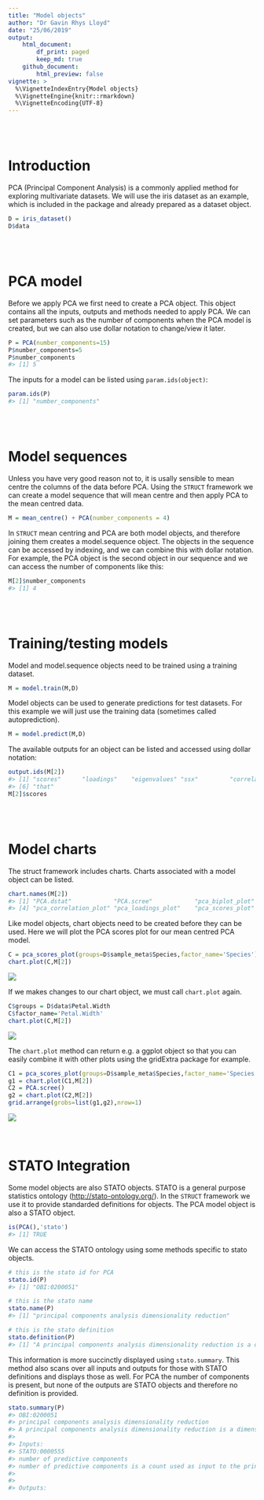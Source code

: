 ```yaml
---
title: "Model objects"
author: "Dr Gavin Rhys Lloyd"
date: "25/06/2019"
output: 
    html_document:
        df_print: paged
        keep_md: true
    github_document:
        html_preview: false
vignette: >
  %\VignetteIndexEntry{Model objects}
  %\VignetteEngine{knitr::rmarkdown}
  %\VignetteEncoding{UTF-8}
---
```




</br></br>

# Introduction
PCA (Principal Component Analysis) is a commonly applied method for exploring multivariate datasets. We will use the iris dataset as an example, which is included in the package and already prepared as a dataset object.


```r
D = iris_dataset()
D$data
```

<div data-pagedtable="false">
  <script data-pagedtable-source type="application/json">
{"columns":[{"label":["Sepal.Length"],"name":[1],"type":["dbl"],"align":["right"]},{"label":["Sepal.Width"],"name":[2],"type":["dbl"],"align":["right"]},{"label":["Petal.Length"],"name":[3],"type":["dbl"],"align":["right"]},{"label":["Petal.Width"],"name":[4],"type":["dbl"],"align":["right"]}],"data":[{"1":"5.1","2":"3.5","3":"1.4","4":"0.2"},{"1":"4.9","2":"3.0","3":"1.4","4":"0.2"},{"1":"4.7","2":"3.2","3":"1.3","4":"0.2"},{"1":"4.6","2":"3.1","3":"1.5","4":"0.2"},{"1":"5.0","2":"3.6","3":"1.4","4":"0.2"},{"1":"5.4","2":"3.9","3":"1.7","4":"0.4"},{"1":"4.6","2":"3.4","3":"1.4","4":"0.3"},{"1":"5.0","2":"3.4","3":"1.5","4":"0.2"},{"1":"4.4","2":"2.9","3":"1.4","4":"0.2"},{"1":"4.9","2":"3.1","3":"1.5","4":"0.1"},{"1":"5.4","2":"3.7","3":"1.5","4":"0.2"},{"1":"4.8","2":"3.4","3":"1.6","4":"0.2"},{"1":"4.8","2":"3.0","3":"1.4","4":"0.1"},{"1":"4.3","2":"3.0","3":"1.1","4":"0.1"},{"1":"5.8","2":"4.0","3":"1.2","4":"0.2"},{"1":"5.7","2":"4.4","3":"1.5","4":"0.4"},{"1":"5.4","2":"3.9","3":"1.3","4":"0.4"},{"1":"5.1","2":"3.5","3":"1.4","4":"0.3"},{"1":"5.7","2":"3.8","3":"1.7","4":"0.3"},{"1":"5.1","2":"3.8","3":"1.5","4":"0.3"},{"1":"5.4","2":"3.4","3":"1.7","4":"0.2"},{"1":"5.1","2":"3.7","3":"1.5","4":"0.4"},{"1":"4.6","2":"3.6","3":"1.0","4":"0.2"},{"1":"5.1","2":"3.3","3":"1.7","4":"0.5"},{"1":"4.8","2":"3.4","3":"1.9","4":"0.2"},{"1":"5.0","2":"3.0","3":"1.6","4":"0.2"},{"1":"5.0","2":"3.4","3":"1.6","4":"0.4"},{"1":"5.2","2":"3.5","3":"1.5","4":"0.2"},{"1":"5.2","2":"3.4","3":"1.4","4":"0.2"},{"1":"4.7","2":"3.2","3":"1.6","4":"0.2"},{"1":"4.8","2":"3.1","3":"1.6","4":"0.2"},{"1":"5.4","2":"3.4","3":"1.5","4":"0.4"},{"1":"5.2","2":"4.1","3":"1.5","4":"0.1"},{"1":"5.5","2":"4.2","3":"1.4","4":"0.2"},{"1":"4.9","2":"3.1","3":"1.5","4":"0.2"},{"1":"5.0","2":"3.2","3":"1.2","4":"0.2"},{"1":"5.5","2":"3.5","3":"1.3","4":"0.2"},{"1":"4.9","2":"3.6","3":"1.4","4":"0.1"},{"1":"4.4","2":"3.0","3":"1.3","4":"0.2"},{"1":"5.1","2":"3.4","3":"1.5","4":"0.2"},{"1":"5.0","2":"3.5","3":"1.3","4":"0.3"},{"1":"4.5","2":"2.3","3":"1.3","4":"0.3"},{"1":"4.4","2":"3.2","3":"1.3","4":"0.2"},{"1":"5.0","2":"3.5","3":"1.6","4":"0.6"},{"1":"5.1","2":"3.8","3":"1.9","4":"0.4"},{"1":"4.8","2":"3.0","3":"1.4","4":"0.3"},{"1":"5.1","2":"3.8","3":"1.6","4":"0.2"},{"1":"4.6","2":"3.2","3":"1.4","4":"0.2"},{"1":"5.3","2":"3.7","3":"1.5","4":"0.2"},{"1":"5.0","2":"3.3","3":"1.4","4":"0.2"},{"1":"7.0","2":"3.2","3":"4.7","4":"1.4"},{"1":"6.4","2":"3.2","3":"4.5","4":"1.5"},{"1":"6.9","2":"3.1","3":"4.9","4":"1.5"},{"1":"5.5","2":"2.3","3":"4.0","4":"1.3"},{"1":"6.5","2":"2.8","3":"4.6","4":"1.5"},{"1":"5.7","2":"2.8","3":"4.5","4":"1.3"},{"1":"6.3","2":"3.3","3":"4.7","4":"1.6"},{"1":"4.9","2":"2.4","3":"3.3","4":"1.0"},{"1":"6.6","2":"2.9","3":"4.6","4":"1.3"},{"1":"5.2","2":"2.7","3":"3.9","4":"1.4"},{"1":"5.0","2":"2.0","3":"3.5","4":"1.0"},{"1":"5.9","2":"3.0","3":"4.2","4":"1.5"},{"1":"6.0","2":"2.2","3":"4.0","4":"1.0"},{"1":"6.1","2":"2.9","3":"4.7","4":"1.4"},{"1":"5.6","2":"2.9","3":"3.6","4":"1.3"},{"1":"6.7","2":"3.1","3":"4.4","4":"1.4"},{"1":"5.6","2":"3.0","3":"4.5","4":"1.5"},{"1":"5.8","2":"2.7","3":"4.1","4":"1.0"},{"1":"6.2","2":"2.2","3":"4.5","4":"1.5"},{"1":"5.6","2":"2.5","3":"3.9","4":"1.1"},{"1":"5.9","2":"3.2","3":"4.8","4":"1.8"},{"1":"6.1","2":"2.8","3":"4.0","4":"1.3"},{"1":"6.3","2":"2.5","3":"4.9","4":"1.5"},{"1":"6.1","2":"2.8","3":"4.7","4":"1.2"},{"1":"6.4","2":"2.9","3":"4.3","4":"1.3"},{"1":"6.6","2":"3.0","3":"4.4","4":"1.4"},{"1":"6.8","2":"2.8","3":"4.8","4":"1.4"},{"1":"6.7","2":"3.0","3":"5.0","4":"1.7"},{"1":"6.0","2":"2.9","3":"4.5","4":"1.5"},{"1":"5.7","2":"2.6","3":"3.5","4":"1.0"},{"1":"5.5","2":"2.4","3":"3.8","4":"1.1"},{"1":"5.5","2":"2.4","3":"3.7","4":"1.0"},{"1":"5.8","2":"2.7","3":"3.9","4":"1.2"},{"1":"6.0","2":"2.7","3":"5.1","4":"1.6"},{"1":"5.4","2":"3.0","3":"4.5","4":"1.5"},{"1":"6.0","2":"3.4","3":"4.5","4":"1.6"},{"1":"6.7","2":"3.1","3":"4.7","4":"1.5"},{"1":"6.3","2":"2.3","3":"4.4","4":"1.3"},{"1":"5.6","2":"3.0","3":"4.1","4":"1.3"},{"1":"5.5","2":"2.5","3":"4.0","4":"1.3"},{"1":"5.5","2":"2.6","3":"4.4","4":"1.2"},{"1":"6.1","2":"3.0","3":"4.6","4":"1.4"},{"1":"5.8","2":"2.6","3":"4.0","4":"1.2"},{"1":"5.0","2":"2.3","3":"3.3","4":"1.0"},{"1":"5.6","2":"2.7","3":"4.2","4":"1.3"},{"1":"5.7","2":"3.0","3":"4.2","4":"1.2"},{"1":"5.7","2":"2.9","3":"4.2","4":"1.3"},{"1":"6.2","2":"2.9","3":"4.3","4":"1.3"},{"1":"5.1","2":"2.5","3":"3.0","4":"1.1"},{"1":"5.7","2":"2.8","3":"4.1","4":"1.3"},{"1":"6.3","2":"3.3","3":"6.0","4":"2.5"},{"1":"5.8","2":"2.7","3":"5.1","4":"1.9"},{"1":"7.1","2":"3.0","3":"5.9","4":"2.1"},{"1":"6.3","2":"2.9","3":"5.6","4":"1.8"},{"1":"6.5","2":"3.0","3":"5.8","4":"2.2"},{"1":"7.6","2":"3.0","3":"6.6","4":"2.1"},{"1":"4.9","2":"2.5","3":"4.5","4":"1.7"},{"1":"7.3","2":"2.9","3":"6.3","4":"1.8"},{"1":"6.7","2":"2.5","3":"5.8","4":"1.8"},{"1":"7.2","2":"3.6","3":"6.1","4":"2.5"},{"1":"6.5","2":"3.2","3":"5.1","4":"2.0"},{"1":"6.4","2":"2.7","3":"5.3","4":"1.9"},{"1":"6.8","2":"3.0","3":"5.5","4":"2.1"},{"1":"5.7","2":"2.5","3":"5.0","4":"2.0"},{"1":"5.8","2":"2.8","3":"5.1","4":"2.4"},{"1":"6.4","2":"3.2","3":"5.3","4":"2.3"},{"1":"6.5","2":"3.0","3":"5.5","4":"1.8"},{"1":"7.7","2":"3.8","3":"6.7","4":"2.2"},{"1":"7.7","2":"2.6","3":"6.9","4":"2.3"},{"1":"6.0","2":"2.2","3":"5.0","4":"1.5"},{"1":"6.9","2":"3.2","3":"5.7","4":"2.3"},{"1":"5.6","2":"2.8","3":"4.9","4":"2.0"},{"1":"7.7","2":"2.8","3":"6.7","4":"2.0"},{"1":"6.3","2":"2.7","3":"4.9","4":"1.8"},{"1":"6.7","2":"3.3","3":"5.7","4":"2.1"},{"1":"7.2","2":"3.2","3":"6.0","4":"1.8"},{"1":"6.2","2":"2.8","3":"4.8","4":"1.8"},{"1":"6.1","2":"3.0","3":"4.9","4":"1.8"},{"1":"6.4","2":"2.8","3":"5.6","4":"2.1"},{"1":"7.2","2":"3.0","3":"5.8","4":"1.6"},{"1":"7.4","2":"2.8","3":"6.1","4":"1.9"},{"1":"7.9","2":"3.8","3":"6.4","4":"2.0"},{"1":"6.4","2":"2.8","3":"5.6","4":"2.2"},{"1":"6.3","2":"2.8","3":"5.1","4":"1.5"},{"1":"6.1","2":"2.6","3":"5.6","4":"1.4"},{"1":"7.7","2":"3.0","3":"6.1","4":"2.3"},{"1":"6.3","2":"3.4","3":"5.6","4":"2.4"},{"1":"6.4","2":"3.1","3":"5.5","4":"1.8"},{"1":"6.0","2":"3.0","3":"4.8","4":"1.8"},{"1":"6.9","2":"3.1","3":"5.4","4":"2.1"},{"1":"6.7","2":"3.1","3":"5.6","4":"2.4"},{"1":"6.9","2":"3.1","3":"5.1","4":"2.3"},{"1":"5.8","2":"2.7","3":"5.1","4":"1.9"},{"1":"6.8","2":"3.2","3":"5.9","4":"2.3"},{"1":"6.7","2":"3.3","3":"5.7","4":"2.5"},{"1":"6.7","2":"3.0","3":"5.2","4":"2.3"},{"1":"6.3","2":"2.5","3":"5.0","4":"1.9"},{"1":"6.5","2":"3.0","3":"5.2","4":"2.0"},{"1":"6.2","2":"3.4","3":"5.4","4":"2.3"},{"1":"5.9","2":"3.0","3":"5.1","4":"1.8"}],"options":{"columns":{"min":{},"max":[10]},"rows":{"min":[10],"max":[10]},"pages":{}}}
  </script>
</div>
 
</br></br>

# PCA model
Before we apply PCA we first need to create a PCA object. This object contains all the inputs, outputs and methods needed to apply PCA. We can set parameters such as the number of components when the PCA model is created, but we can also use dollar notation to change/view it later. 


```r
P = PCA(number_components=15)
P$number_components=5
P$number_components
#> [1] 5
```
  
The inputs for a model can be listed using `param.ids(object)`:


```r
param.ids(P)
#> [1] "number_components"
```
</br></br>

# Model sequences
Unless you have very good reason not to, it is usally sensible to mean centre the columns of the data before PCA. Using the `STRUCT` framework we can create a model sequence that will mean centre and then apply PCA to the mean centred data.


```r
M = mean_centre() + PCA(number_components = 4)
```
  
In `STRUCT` mean centring and PCA are both model objects, and therefore joining them creates a model.sequence object. The objects in the sequence can be accessed by indexing, and we can combine this with dollar notation. For example, the PCA object is the second object in our sequence and we can access the number of components like this:


```r
M[2]$number_components
#> [1] 4
```
</br></br>

# Training/testing models
Model and model.sequence objects need to be trained using a training dataset.


```r
M = model.train(M,D)
```
  
Model objects can be used to generate predictions for test datasets. For this example we will just use the training data (sometimes called autoprediction).


```r
M = model.predict(M,D)
```

The available outputs for an object can be listed and accessed using dollar notation:
  

```r
output.ids(M[2])
#> [1] "scores"      "loadings"    "eigenvalues" "ssx"         "correlation"
#> [6] "that"
M[2]$scores
```

<div data-pagedtable="false">
  <script data-pagedtable-source type="application/json">
{"columns":[{"label":["PC1"],"name":[1],"type":["dbl"],"align":["right"]},{"label":["PC2"],"name":[2],"type":["dbl"],"align":["right"]},{"label":["PC3"],"name":[3],"type":["dbl"],"align":["right"]},{"label":["PC4"],"name":[4],"type":["dbl"],"align":["right"]}],"data":[{"1":"-2.684125626","2":"-0.319397247","3":"0.027914828","4":"0.0022624371"},{"1":"-2.714141687","2":"0.177001225","3":"0.210464272","4":"0.0990265503"},{"1":"-2.888990569","2":"0.144949426","3":"-0.017900256","4":"0.0199683897"},{"1":"-2.745342856","2":"0.318298979","3":"-0.031559374","4":"-0.0755758166"},{"1":"-2.728716537","2":"-0.326754513","3":"-0.090079241","4":"-0.0612585926"},{"1":"-2.280859633","2":"-0.741330449","3":"-0.168677658","4":"-0.0242008576"},{"1":"-2.820537751","2":"0.089461385","3":"-0.257892158","4":"-0.0481431065"},{"1":"-2.626144973","2":"-0.163384960","3":"0.021879318","4":"-0.0452978706"},{"1":"-2.886382732","2":"0.578311754","3":"-0.020759570","4":"-0.0267447358"},{"1":"-2.672755798","2":"0.113774246","3":"0.197632725","4":"-0.0562954013"},{"1":"-2.506947091","2":"-0.645068899","3":"0.075318009","4":"-0.0150199245"},{"1":"-2.612755231","2":"-0.014729939","3":"-0.102150260","4":"-0.1563792078"},{"1":"-2.786109266","2":"0.235112000","3":"0.206844430","4":"-0.0078879115"},{"1":"-3.223803744","2":"0.511394587","3":"-0.061299672","4":"-0.0216798118"},{"1":"-2.644750390","2":"-1.178764636","3":"0.151627524","4":"0.1592097177"},{"1":"-2.386039034","2":"-1.338062330","3":"-0.277776903","4":"0.0065515459"},{"1":"-2.623527875","2":"-0.810679514","3":"-0.138183228","4":"0.1677347372"},{"1":"-2.648296706","2":"-0.311849145","3":"-0.026668316","4":"0.0776281796"},{"1":"-2.199820324","2":"-0.872839039","3":"0.120305523","4":"0.0270518681"},{"1":"-2.587986400","2":"-0.513560309","3":"-0.213665172","4":"-0.0662726502"},{"1":"-2.310256215","2":"-0.391345936","3":"0.239444043","4":"-0.0150707908"},{"1":"-2.543705229","2":"-0.432996063","3":"-0.208457232","4":"0.0410654027"},{"1":"-3.215939416","2":"-0.133468070","3":"-0.292396751","4":"0.0044821251"},{"1":"-2.302733182","2":"-0.098708855","3":"-0.039123259","4":"0.1483525893"},{"1":"-2.355754049","2":"0.037281860","3":"-0.125021083","4":"-0.3003309039"},{"1":"-2.506668907","2":"0.146016880","3":"0.253420042","4":"0.0346074722"},{"1":"-2.468820073","2":"-0.130951489","3":"-0.094910576","4":"0.0574497158"},{"1":"-2.562319906","2":"-0.367718857","3":"0.078494205","4":"-0.0141727423"},{"1":"-2.639534715","2":"-0.312039980","3":"0.145908896","4":"0.0657834667"},{"1":"-2.631989387","2":"0.196961225","3":"-0.040771079","4":"-0.1239833064"},{"1":"-2.587398477","2":"0.204318491","3":"0.077222989","4":"-0.0604622767"},{"1":"-2.409932497","2":"-0.410924264","3":"0.145524972","4":"0.2316284917"},{"1":"-2.648862334","2":"-0.813363820","3":"-0.225669150","4":"-0.2813723471"},{"1":"-2.598736749","2":"-1.093145759","3":"-0.157810813","4":"-0.0953488583"},{"1":"-2.636926878","2":"0.121322348","3":"0.143049582","4":"0.0190703413"},{"1":"-2.866241652","2":"-0.069364472","3":"0.164332307","4":"0.1625984463"},{"1":"-2.625238050","2":"-0.599370021","3":"0.268350376","4":"0.1764412129"},{"1":"-2.800684115","2":"-0.268643738","3":"-0.093699082","4":"-0.1681730544"},{"1":"-2.980502044","2":"0.487958344","3":"-0.072927046","4":"-0.0107331474"},{"1":"-2.590006314","2":"-0.229043837","3":"0.080082303","4":"-0.0137491513"},{"1":"-2.770102426","2":"-0.263527534","3":"-0.077247693","4":"0.0940633590"},{"1":"-2.849368705","2":"0.940960574","3":"0.349230377","4":"0.3199874870"},{"1":"-2.997406547","2":"0.341926057","3":"-0.192509212","4":"-0.0746777682"},{"1":"-2.405614485","2":"-0.188871429","3":"-0.263867946","4":"0.1762088905"},{"1":"-2.209489238","2":"-0.436663142","3":"-0.298742746","4":"-0.1828425025"},{"1":"-2.714451427","2":"0.250208204","3":"0.097678144","4":"0.1428435736"},{"1":"-2.538148259","2":"-0.503771144","3":"-0.166705637","4":"-0.1896222914"},{"1":"-2.839462168","2":"0.227945569","3":"-0.083726849","4":"-0.0595642283"},{"1":"-2.543085750","2":"-0.579410022","3":"0.017115024","4":"-0.0465686438"},{"1":"-2.703359782","2":"-0.107706082","3":"0.089294008","4":"0.0346583385"},{"1":"1.284825689","2":"-0.685160470","3":"0.406568025","4":"0.0185252879"},{"1":"0.932488532","2":"-0.318333638","3":"0.018014187","4":"0.0005665121"},{"1":"1.464302322","2":"-0.504262815","3":"0.338325765","4":"-0.0016531759"},{"1":"0.183317720","2":"0.827959012","3":"0.179591392","4":"0.0935668402"},{"1":"1.088103258","2":"-0.074590675","3":"0.307757896","4":"0.1120205742"},{"1":"0.641669084","2":"0.418246872","3":"-0.041076091","4":"-0.2431167665"},{"1":"1.095060663","2":"-0.283468270","3":"-0.169810240","4":"-0.0835565724"},{"1":"-0.749122670","2":"1.004890961","3":"-0.012302919","4":"-0.0179077226"},{"1":"1.044131826","2":"-0.228361900","3":"0.415336085","4":"-0.0391345020"},{"1":"-0.008745404","2":"0.723081905","3":"-0.281141431","4":"-0.0056189179"},{"1":"-0.507840884","2":"1.265971191","3":"0.269817183","4":"0.0455624408"},{"1":"0.511698557","2":"0.103981235","3":"-0.130547750","4":"0.0507192325"},{"1":"0.264976508","2":"0.550036464","3":"0.694146830","4":"0.0571855195"},{"1":"0.984934510","2":"0.124817854","3":"0.062114408","4":"-0.1694962546"},{"1":"-0.173925372","2":"0.254854209","3":"-0.090457691","4":"0.1252172921"},{"1":"0.927860781","2":"-0.467179494","3":"0.314620976","4":"0.0998031365"},{"1":"0.660283762","2":"0.352969666","3":"-0.328027528","4":"-0.1878786215"},{"1":"0.236104993","2":"0.333610767","3":"0.271161837","4":"-0.2137573696"},{"1":"0.944733728","2":"0.543145551","3":"0.499519046","4":"0.2571921772"},{"1":"0.045226976","2":"0.583834377","3":"0.235002105","4":"-0.0415766476"},{"1":"1.116283177","2":"0.084616852","3":"-0.459620991","4":"-0.0750315529"},{"1":"0.357888418","2":"0.068925032","3":"0.229853888","4":"0.1229976041"},{"1":"1.298183875","2":"0.327787308","3":"0.347854352","4":"0.0008883706"},{"1":"0.921728922","2":"0.182737794","3":"0.231071778","4":"-0.2882554293"},{"1":"0.714853326","2":"-0.149055944","3":"0.321800937","4":"0.0417197556"},{"1":"0.900174373","2":"-0.328504474","3":"0.316209074","4":"0.1002267276"},{"1":"1.332024437","2":"-0.244440876","3":"0.521702780","4":"0.0353331921"},{"1":"1.557802155","2":"-0.267495447","3":"0.164920984","4":"0.0699692823"},{"1":"0.813290650","2":"0.163350301","3":"-0.035424505","4":"-0.0297114340"},{"1":"-0.305583778","2":"0.368262190","3":"0.318491581","4":"0.0745696136"},{"1":"-0.068126492","2":"0.705172132","3":"0.244213810","4":"0.0068308422"},{"1":"-0.189622472","2":"0.680286764","3":"0.306420561","4":"-0.0205510016"},{"1":"0.136428712","2":"0.314032438","3":"0.177242766","4":"0.0329419128"},{"1":"1.380026436","2":"0.420954287","3":"-0.016167128","4":"-0.1783044629"},{"1":"0.588006443","2":"0.484287420","3":"-0.444433499","4":"-0.2509760601"},{"1":"0.806858313","2":"-0.194182315","3":"-0.388963063","4":"-0.1142072433"},{"1":"1.220690882","2":"-0.407619594","3":"0.237167010","4":"0.0312171829"},{"1":"0.815095236","2":"0.372037060","3":"0.614720843","4":"0.1540209998"},{"1":"0.245957680","2":"0.268524397","3":"-0.188366812","4":"-0.1466745117"},{"1":"0.166413217","2":"0.681926725","3":"0.060009226","4":"0.0296222195"},{"1":"0.464800288","2":"0.670711545","3":"0.024306856","4":"-0.2696514282"},{"1":"0.890815198","2":"0.034464444","3":"0.009946933","4":"-0.1534846663"},{"1":"0.230548024","2":"0.404385848","3":"0.229410241","4":"0.0169303245"},{"1":"-0.704531759","2":"1.012248228","3":"0.105691149","4":"0.0456133071"},{"1":"0.356981495","2":"0.504910093","3":"-0.016617170","4":"-0.0987414793"},{"1":"0.331934480","2":"0.212654684","3":"-0.083204291","4":"-0.2384754337"},{"1":"0.376215651","2":"0.293218929","3":"-0.077996351","4":"-0.1311373808"},{"1":"0.642576008","2":"-0.017738190","3":"0.205394967","4":"-0.0213776830"},{"1":"-0.906469865","2":"0.756093367","3":"0.012599648","4":"0.2325348443"},{"1":"0.299000842","2":"0.348897806","3":"-0.010581660","4":"-0.0511811717"},{"1":"2.531192728","2":"0.009849109","3":"-0.760165427","4":"-0.0290555728"},{"1":"1.415235877","2":"0.574916348","3":"-0.296322527","4":"-0.0153046739"},{"1":"2.616676016","2":"-0.343903151","3":"0.110787883","4":"0.0657720412"},{"1":"1.971531053","2":"0.179727904","3":"-0.108424662","4":"-0.2367909342"},{"1":"2.350005920","2":"0.040260947","3":"-0.285389563","4":"-0.0001706333"},{"1":"3.397038736","2":"-0.550836673","3":"0.348437556","4":"-0.1123716532"},{"1":"0.521232244","2":"1.192758727","3":"-0.545659296","4":"-0.0981266196"},{"1":"2.932587069","2":"-0.355500003","3":"0.420239936","4":"-0.2571910322"},{"1":"2.321228817","2":"0.243831502","3":"0.348304395","4":"-0.0786746130"},{"1":"2.916750967","2":"-0.782791949","3":"-0.423335418","4":"0.1109820710"},{"1":"1.661774154","2":"-0.242228408","3":"-0.242440190","4":"0.1210405518"},{"1":"1.803401953","2":"0.215637617","3":"0.037648168","4":"0.0780198444"},{"1":"2.165591796","2":"-0.216275585","3":"-0.033326642","4":"0.1630614782"},{"1":"1.346163579","2":"0.776818347","3":"-0.281902882","4":"0.1404408688"},{"1":"1.585928224","2":"0.539640714","3":"-0.629029326","4":"0.3295517284"},{"1":"1.904456375","2":"-0.119250692","3":"-0.479639820","4":"0.2196212627"},{"1":"1.949689059","2":"-0.041943260","3":"-0.044186168","4":"-0.1576819073"},{"1":"3.487055364","2":"-1.175739330","3":"-0.133894874","4":"-0.3092195730"},{"1":"3.795645422","2":"-0.257322973","3":"0.513767764","4":"0.0538460965"},{"1":"1.300791713","2":"0.761149636","3":"0.344995038","4":"-0.0458247549"},{"1":"2.427817913","2":"-0.378196013","3":"-0.219119324","4":"0.1854292644"},{"1":"1.199001105","2":"0.606091528","3":"-0.511855509","4":"0.0609591171"},{"1":"3.499920039","2":"-0.460674099","3":"0.573182243","4":"-0.1402279544"},{"1":"1.388766132","2":"0.204399327","3":"0.064522757","4":"0.1630409774"},{"1":"2.275430504","2":"-0.334990606","3":"-0.286150091","4":"-0.0603719696"},{"1":"2.614090474","2":"-0.560901355","3":"0.205534524","4":"-0.2407049865"},{"1":"1.258508161","2":"0.179704795","3":"-0.045847704","4":"0.1475038465"},{"1":"1.291132059","2":"0.116668651","3":"-0.231256463","4":"0.0040266077"},{"1":"2.123608723","2":"0.209729477","3":"-0.154180024","4":"0.0528273230"},{"1":"2.388003016","2":"-0.464639805","3":"0.449530192","4":"-0.2315240534"},{"1":"2.841672778","2":"-0.375269167","3":"0.498898076","4":"-0.0223364626"},{"1":"3.230673661","2":"-1.374165087","3":"0.114548205","4":"-0.2529019234"},{"1":"2.159437642","2":"0.217277579","3":"-0.208763167","4":"0.1281930656"},{"1":"1.444161242","2":"0.143413410","3":"0.153233888","4":"-0.1909963579"},{"1":"1.781294810","2":"0.499901681","3":"0.172875189","4":"-0.5054344118"},{"1":"3.076499932","2":"-0.688085678","3":"0.335592292","4":"0.3098280446"},{"1":"2.144243314","2":"-0.140064201","3":"-0.734878937","4":"0.0555419691"},{"1":"1.905098149","2":"-0.049300526","3":"-0.162180236","4":"-0.2212029369"},{"1":"1.169326339","2":"0.164990262","3":"-0.281835840","4":"0.0204617872"},{"1":"2.107611143","2":"-0.372287872","3":"-0.027291132","4":"0.2106217858"},{"1":"2.314154705","2":"-0.183651279","3":"-0.322693747","4":"0.2776537774"},{"1":"1.922267801","2":"-0.409203467","3":"-0.113586596","4":"0.5053049669"},{"1":"1.415235877","2":"0.574916348","3":"-0.296322527","4":"-0.0153046739"},{"1":"2.563013375","2":"-0.277862603","3":"-0.292569525","4":"0.0579127477"},{"1":"2.418746183","2":"-0.304798198","3":"-0.504482664","4":"0.2410910005"},{"1":"1.944109795","2":"-0.187532303","3":"-0.177825091","4":"0.4261959400"},{"1":"1.527166615","2":"0.375316983","3":"0.121898172","4":"0.2543674420"},{"1":"1.764345717","2":"-0.078858855","3":"-0.130481631","4":"0.1370012739"},{"1":"1.900941614","2":"-0.116627959","3":"-0.723251563","4":"0.0445953047"},{"1":"1.390188862","2":"0.282660938","3":"-0.362909648","4":"-0.1550386282"}],"options":{"columns":{"min":{},"max":[10]},"rows":{"min":[10],"max":[10]},"pages":{}}}
  </script>
</div>
</br></br>

# Model charts
The struct framework includes charts. Charts associated with a model object can be listed.


```r
chart.names(M[2])
#> [1] "PCA.dstat"            "PCA.scree"            "pca_biplot_plot"     
#> [4] "pca_correlation_plot" "pca_loadings_plot"    "pca_scores_plot"
```
  
Like model objects, chart objects need to be created before they can be used. Here we will plot the PCA scores plot for our mean centred PCA model.


```r
C = pca_scores_plot(groups=D$sample_meta$Species,factor_name='Species') # colour by Species
chart.plot(C,M[2])
```

<img src="model_example_files/figure-html/unnamed-chunk-10-1.png" style="display: block; margin: auto;" />
  
If we makes changes to our chart object, we must call `chart.plot` again.


```r
C$groups = D$data$Petal.Width
C$factor_name='Petal.Width'
chart.plot(C,M[2])
```

<img src="model_example_files/figure-html/unnamed-chunk-11-1.png" style="display: block; margin: auto;" />
  
The `chart.plot` method can return e.g. a ggplot object so that you can easily combine it with other plots using the gridExtra package for example.


```r
C1 = pca_scores_plot(groups=D$sample_meta$Species,factor_name='Species') # colour by Species
g1 = chart.plot(C1,M[2])
C2 = PCA.scree()
g2 = chart.plot(C2,M[2])
grid.arrange(grobs=list(g1,g2),nrow=1)
```

<img src="model_example_files/figure-html/unnamed-chunk-12-1.png" style="display: block; margin: auto;" />
</br></br>

# STATO Integration
Some model objects are also STATO objects. STATO is a general purpose statistics ontology (http://stato-ontology.org/). In the `STRUCT` framework we use it to provide standarded definitions for objects. The PCA model object is also a STATO object.


```r
is(PCA(),'stato')
#> [1] TRUE
```

We can access the STATO ontology using some methods specific to stato objects.


```r
# this is the stato id for PCA
stato.id(P)
#> [1] "OBI:0200051"

# this is the stato name
stato.name(P)
#> [1] "principal components analysis dimensionality reduction"

# this is the stato definition
stato.definition(P)
#> [1] "A principal components analysis dimensionality reduction is a dimensionality reduction achieved by applying principal components analysis and by keeping low-order principal components and excluding higher-order ones. "
```

This information is more succinctly displayed using `stato.summary`. This method also scans over all inputs and outputs for those with STATO definitions and displays those as well. For PCA the number of components is present, but none of the outputs are STATO objects and therefore no definition is provided.


```r
stato.summary(P)
#> OBI:0200051 
#> principal components analysis dimensionality reduction 
#> A principal components analysis dimensionality reduction is a dimensionality reduction achieved by applying principal components analysis and by keeping low-order principal components and excluding higher-order ones.  
#> 
#> Inputs:
#> STATO:0000555 
#> number of predictive components 
#> number of predictive components is a count used as input to the principle component analysis (PCA)  
#> 
#> 
#> Outputs:
```



